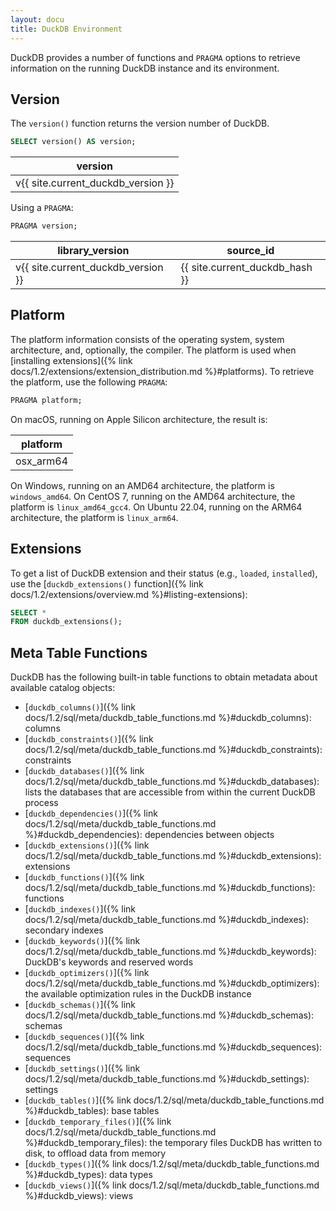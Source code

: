 ```yaml
---
layout: docu
title: DuckDB Environment
---
```


DuckDB provides a number of functions and `PRAGMA` options to retrieve information on the running DuckDB instance and its environment.

## Version

The `version()` function returns the version number of DuckDB.

```sql
SELECT version() AS version;
```

<div class="monospace_table"></div>

| version |
|-----------|
| v{{ site.current_duckdb_version }} |

Using a `PRAGMA`:

```sql
PRAGMA version;
```

<div class="monospace_table"></div>

| library_version | source_id  |
|-----------------|------------|
| v{{ site.current_duckdb_version }} | {{ site.current_duckdb_hash }} |

## Platform

The platform information consists of the operating system, system architecture, and, optionally, the compiler.
The platform is used when [installing extensions]({% link docs/1.2/extensions/extension_distribution.md %}#platforms).
To retrieve the platform, use the following `PRAGMA`:

```sql
PRAGMA platform;
```

On macOS, running on Apple Silicon architecture, the result is:

| platform  |
|-----------|
| osx_arm64 |

On Windows, running on an AMD64 architecture, the platform is `windows_amd64`.
On CentOS 7, running on the AMD64 architecture, the platform is `linux_amd64_gcc4`.
On Ubuntu 22.04, running on the ARM64 architecture, the platform is `linux_arm64`.

## Extensions

To get a list of DuckDB extension and their status (e.g., `loaded`, `installed`), use the [`duckdb_extensions()` function]({% link docs/1.2/extensions/overview.md %}#listing-extensions):

```sql
SELECT *
FROM duckdb_extensions();
```

## Meta Table Functions

DuckDB has the following built-in table functions to obtain metadata about available catalog objects:

* [`duckdb_columns()`]({% link docs/1.2/sql/meta/duckdb_table_functions.md %}#duckdb_columns): columns
* [`duckdb_constraints()`]({% link docs/1.2/sql/meta/duckdb_table_functions.md %}#duckdb_constraints): constraints
* [`duckdb_databases()`]({% link docs/1.2/sql/meta/duckdb_table_functions.md %}#duckdb_databases): lists the databases that are accessible from within the current DuckDB process
* [`duckdb_dependencies()`]({% link docs/1.2/sql/meta/duckdb_table_functions.md %}#duckdb_dependencies): dependencies between objects
* [`duckdb_extensions()`]({% link docs/1.2/sql/meta/duckdb_table_functions.md %}#duckdb_extensions): extensions
* [`duckdb_functions()`]({% link docs/1.2/sql/meta/duckdb_table_functions.md %}#duckdb_functions): functions
* [`duckdb_indexes()`]({% link docs/1.2/sql/meta/duckdb_table_functions.md %}#duckdb_indexes): secondary indexes
* [`duckdb_keywords()`]({% link docs/1.2/sql/meta/duckdb_table_functions.md %}#duckdb_keywords): DuckDB's keywords and reserved words
* [`duckdb_optimizers()`]({% link docs/1.2/sql/meta/duckdb_table_functions.md %}#duckdb_optimizers): the available optimization rules in the DuckDB instance
* [`duckdb_schemas()`]({% link docs/1.2/sql/meta/duckdb_table_functions.md %}#duckdb_schemas): schemas
* [`duckdb_sequences()`]({% link docs/1.2/sql/meta/duckdb_table_functions.md %}#duckdb_sequences): sequences
* [`duckdb_settings()`]({% link docs/1.2/sql/meta/duckdb_table_functions.md %}#duckdb_settings): settings
* [`duckdb_tables()`]({% link docs/1.2/sql/meta/duckdb_table_functions.md %}#duckdb_tables): base tables
* [`duckdb_temporary_files()`]({% link docs/1.2/sql/meta/duckdb_table_functions.md %}#duckdb_temporary_files): the temporary files DuckDB has written to disk, to offload data from memory
* [`duckdb_types()`]({% link docs/1.2/sql/meta/duckdb_table_functions.md %}#duckdb_types): data types
* [`duckdb_views()`]({% link docs/1.2/sql/meta/duckdb_table_functions.md %}#duckdb_views): views